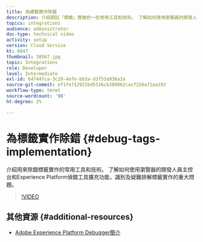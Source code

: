```yaml
---
title: 為標籤實作除錯
description: 介紹調試「標籤」實施的一些常用工具和技術。 了解如何使用瀏覽器的開發人員主控台和Experience Platform偵錯工具擴充功能，識別及疑難排解標籤實作的重大問題。
topics: integrations
audience: administrator
doc-type: technical video
activity: setup
version: Cloud Service
kt: 6047
thumbnail: 38567.jpg
topic: Integrations
role: Developer
level: Intermediate
exl-id: 647447ca-3c29-4efe-bb3a-d3f53a936a2a
source-git-commit: ef1fe712921bd5516cb389862cacf226a71aa193
workflow-type: tm+mt
source-wordcount: '98'
ht-degree: 2%

---
```


# 為標籤實作除錯 {#debug-tags-implementation}

介紹用來除錯標籤實作的常用工具和技術。 了解如何使用瀏覽器的開發人員主控台和Experience Platform偵錯工具擴充功能，識別及疑難排解標籤實作的重大問題。

>[!VIDEO](https://video.tv.adobe.com/v/38567?quality=12&learn=on)

## 其他資源 {#additional-resources}

* [Adobe Experience Platform Debugger簡介](https://experienceleague.adobe.com/docs/platform-learn/data-collection/debugger/overview.html)
